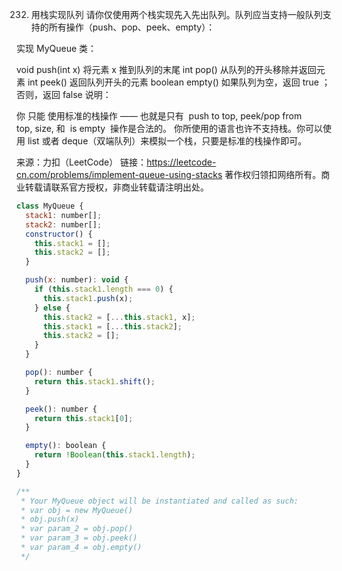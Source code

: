 232. 用栈实现队列
     请你仅使用两个栈实现先入先出队列。队列应当支持一般队列支持的所有操作（push、pop、peek、empty）：

实现 MyQueue 类：

void push(int x) 将元素 x 推到队列的末尾
int pop() 从队列的开头移除并返回元素
int peek() 返回队列开头的元素
boolean empty() 如果队列为空，返回 true ；否则，返回 false
说明：

你 只能 使用标准的栈操作 —— 也就是只有  push to top, peek/pop from top, size, 和  is empty  操作是合法的。
你所使用的语言也许不支持栈。你可以使用 list 或者 deque（双端队列）来模拟一个栈，只要是标准的栈操作即可。

来源：力扣（LeetCode）
链接：https://leetcode-cn.com/problems/implement-queue-using-stacks
著作权归领扣网络所有。商业转载请联系官方授权，非商业转载请注明出处。

```js
class MyQueue {
  stack1: number[];
  stack2: number[];
  constructor() {
    this.stack1 = [];
    this.stack2 = [];
  }

  push(x: number): void {
    if (this.stack1.length === 0) {
      this.stack1.push(x);
    } else {
      this.stack2 = [...this.stack1, x];
      this.stack1 = [...this.stack2];
      this.stack2 = [];
    }
  }

  pop(): number {
    return this.stack1.shift();
  }

  peek(): number {
    return this.stack1[0];
  }

  empty(): boolean {
    return !Boolean(this.stack1.length);
  }
}

/**
 * Your MyQueue object will be instantiated and called as such:
 * var obj = new MyQueue()
 * obj.push(x)
 * var param_2 = obj.pop()
 * var param_3 = obj.peek()
 * var param_4 = obj.empty()
 */
```
